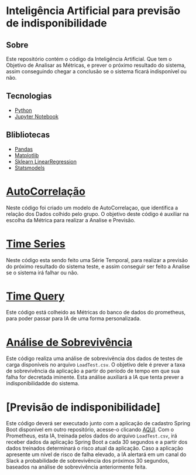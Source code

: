 # Inteligência Artificial para previsão de indisponibilidade

## Sobre 
Este repositório contém o código da Inteligência Artificial. Que tem o Objetivo de Analisar as Métricas, e prever o próximo resultado do sistema, assim conseguindo chegar a conclusão se o sistema ficará indisponível ou não. 

## Tecnologias 
- [Python](https://www.python.org/)
- [Jupyter Notebook](https://jupyter.org/)

## Blibliotecas 
- [Pandas](https://pandas.pydata.org/)
- [Matplotlib](https://matplotlib.org/)
- [Sklearn LinearRegression](https://scikit-learn.org/stable/modules/generated/sklearn.linear_model.LinearRegression.html)
- [Statsmodels](https://www.statsmodels.org/stable/index.html)


# [AutoCorrelação](https://github.com/Oraculum-Fatec/api-previsao-de-indisponibilidade-sites/blob/main/AutoCorrelacao.ipynb)
Neste código foi criado um modelo de AutoCorrelaçao, que identifica a relação dos Dados colhido pelo grupo. O objetivo deste código é auxiliar na escolha da Métrica para realizar a Analise e Previsão.

# [Time Series](https://github.com/Oraculum-Fatec/api-previsao-de-indisponibilidade-sites/blob/main/Time_Series.ipynb)
Neste código esta sendo feito uma Série Temporal, para realizar a previsão do próximo resultado do sistema teste, e assim conseguir ser feito a Analise se o sistema irá falhar ou não. 

# [Time Query](https://github.com/Oraculum-Fatec/api-previsao-de-indisponibilidade-sites/blob/main/time_query.py)
Este código está colheido as Métricas do banco de dados do prometheus, para poder passar para IA de uma forma personalizada.

# [Análise de Sobrevivência](https://github.com/Oraculum-Fatec/api-previsao-de-indisponibilidade-sites/blob/main/SurvivalAnalysis.ipynb)
Este código realiza uma análise de sobrevivência dos dados de testes de carga disponíveis no arquivo ```LoadTest.csv```. O objetivo dele é prever a taxa de sobrevivência da aplicação a partir do período de tempo em que sua falha for decretada iminente. Esta análise auxiliará a IA que tenta prever a indisponibilidadde do sistema.

# [Previsão de indisponibilidade]
Este código deverá ser executado junto com a aplicação de cadastro Spring Boot disponível em outro repositório, acesse-o clicando [AQUI](https://github.com/Oraculum-Fatec/sistema-cadastro-backend).
Com o Prometheus, esta IA, treinada pelos dados do arquivo ```LoadTest.csv```, irá receber dados da aplicação Spring Boot a cada 30 segundos e a partir dos dados treinados determinará o risco atual da aplicação. Caso a aplicação apresente um nível de risco de falha elevado, a IA alertará em um canal do Slack a probabilidade de sobrevivência dos próximos 30 segundos, baseados na análise de sobrevivência anteriormente feita.

